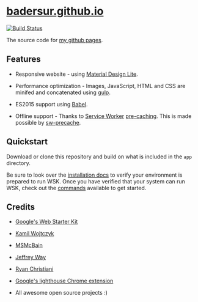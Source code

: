 # [badersur.github.io][1]

[![Build Status](https://travis-ci.org/badersur/badersur.github.io.svg?branch=dev)](https://travis-ci.org/badersur/badersur.github.io)

The source code for [my github pages][1].


## Features

- Responsive website - using [Material Design Lite][2].

- Performance optimization - Images, JavaScript, HTML and CSS are minifed and concatenated using [gulp][3].

- ES2015 support using [Babel][4].

- Offline support - Thanks to [Service Worker][5] [pre-caching][6]. This is made possible by [sw-precache][7].


## Quickstart

Download or clone this repository and build on what is included in the `app` directory.

Be sure to look over the [installation docs](docs/install.md) to verify your environment is prepared to run WSK.
Once you have verified that your system can run WSK, check out the [commands](docs/commands.md) available to get started.


## Credits

- [Google's Web Starter Kit][8]

- [Kamil Wojtczyk][9]

- [MSMcBain][10]
  
- [Jeffrey Way][11]

- [Ryan Christiani][12]

- [Google's lighthouse Chrome extension][13]

- All awesome open source projects :)


[1]: https://badersur.github.io
[2]: https://getmdl.io
[3]: https://github.com/gulpjs/gulp
[4]: https://babeljs.io
[5]: https://developers.google.com/web/fundamentals/getting-started/primers/service-workers
[6]: https://github.com/google/web-starter-kit/blob/master/gulpfile.babel.js#L226
[7]: https://github.com/GoogleChrome/sw-precache
[8]: https://github.com/google/web-starter-kit
[9]: https://github.com/google/web-starter-kit/pull/890
[10]: https://github.com/coderhaoxin/gulp-file-include/issues/119#issuecomment-286994044
[11]: https://laracasts.com/series/es6-cliffsnotes
[12]: https://www.youtube.com/playlist?list=PL57atfCFqj2h5fpdZD-doGEIs0NZxeJTX
[13]: https://github.com/GoogleChrome/lighthouse

